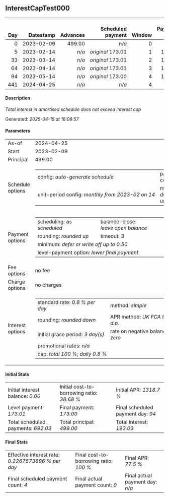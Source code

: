 <h2>InterestCapTest000</h2><table><thead style="vertical-align: bottom;"><th style="text-align: right;">Day</th><th style="text-align: right;">Datestamp</th><th style="text-align: right;">Advances</th><th style="text-align: right;">Scheduled payment</th><th style="text-align: right;">Window</th><th style="text-align: right;">Payment due</th><th style="text-align: right;">Actual payments</th><th style="text-align: right;">Generated payment</th><th style="text-align: right;">Net effect</th><th style="text-align: right;">Payment status</th><th style="text-align: right;">Balance status</th><th style="text-align: right;">Simple interest</th><th style="text-align: right;">New interest</th><th style="text-align: right;">New charges</th><th style="text-align: right;">Principal portion</th><th style="text-align: right;">Fee portion</th><th style="text-align: right;">Interest portion</th><th style="text-align: right;">Charges portion</th><th style="text-align: right;">Fee refund</th><th style="text-align: right;">Principal balance</th><th style="text-align: right;">Fee balance</th><th style="text-align: right;">Interest balance</th><th style="text-align: right;">Charges balance</th><th style="text-align: right;">Settlement figure</th><th style="text-align: right;">Fee refund if&nbsp;settled</th></thead><tr style="text-align: right;"><td class="ci00">0</td><td class="ci01" style="white-space: nowrap;">2023-02-09</td><td class="ci02">499.00</td><td class="ci03" style="white-space: nowrap;"><i>n/a<i></td><td class="ci04">0</td><td class="ci05">0.00</td><td class="ci06"><i>n/a</i></td><td class="ci07"><i>n/a</i></td><td class="ci08">0.00</td><td class="ci09"><i>none&nbsp;scheduled</i></td><td class="ci10">open</td><td class="ci13">0.0000</td><td class="ci14">0.0000</td><td class="ci15"><i>n/a</i></td><td class="ci16">0.00</td><td class="ci17">0.00</td><td class="ci18">0.00</td><td class="ci19">0.00</td><td class="ci20">0.00</td><td class="ci21">499.00</td><td class="ci22">0.00</td><td class="ci23">0.0000</td><td class="ci24">0.00</td><td class="ci25">499.00</td><td class="ci26">0.00</td></tr><tr style="text-align: right;"><td class="ci00">5</td><td class="ci01" style="white-space: nowrap;">2023-02-14</td><td class="ci02"><i>n/a</i></td><td class="ci03" style="white-space: nowrap;"><i>original</i> 173.01</td><td class="ci04">1</td><td class="ci05">173.01</td><td class="ci06"><i>n/a</i></td><td class="ci07"><i>n/a</i></td><td class="ci08">0.00</td><td class="ci09"><i>missed&nbsp;payment</i></td><td class="ci10">open</td><td class="ci13">19.9600</td><td class="ci14">19.9600</td><td class="ci15"><i>n/a</i></td><td class="ci16">0.00</td><td class="ci17">0.00</td><td class="ci18">0.00</td><td class="ci19">0.00</td><td class="ci20">0.00</td><td class="ci21">499.00</td><td class="ci22">0.00</td><td class="ci23">19.9600</td><td class="ci24">0.00</td><td class="ci25">518.96</td><td class="ci26">0.00</td></tr><tr style="text-align: right;"><td class="ci00">33</td><td class="ci01" style="white-space: nowrap;">2023-03-14</td><td class="ci02"><i>n/a</i></td><td class="ci03" style="white-space: nowrap;"><i>original</i> 173.01</td><td class="ci04">2</td><td class="ci05">173.01</td><td class="ci06"><i>n/a</i></td><td class="ci07"><i>n/a</i></td><td class="ci08">0.00</td><td class="ci09"><i>missed&nbsp;payment</i></td><td class="ci10">open</td><td class="ci13">111.7760</td><td class="ci14">111.7760</td><td class="ci15"><i>n/a</i></td><td class="ci16">0.00</td><td class="ci17">0.00</td><td class="ci18">0.00</td><td class="ci19">0.00</td><td class="ci20">0.00</td><td class="ci21">499.00</td><td class="ci22">0.00</td><td class="ci23">131.7360</td><td class="ci24">0.00</td><td class="ci25">630.73</td><td class="ci26">0.00</td></tr><tr style="text-align: right;"><td class="ci00">64</td><td class="ci01" style="white-space: nowrap;">2023-04-14</td><td class="ci02"><i>n/a</i></td><td class="ci03" style="white-space: nowrap;"><i>original</i> 173.01</td><td class="ci04">3</td><td class="ci05">173.01</td><td class="ci06"><i>n/a</i></td><td class="ci07"><i>n/a</i></td><td class="ci08">0.00</td><td class="ci09"><i>missed&nbsp;payment</i></td><td class="ci10">open</td><td class="ci13">123.7520</td><td class="ci14">123.7520</td><td class="ci15"><i>n/a</i></td><td class="ci16">0.00</td><td class="ci17">0.00</td><td class="ci18">0.00</td><td class="ci19">0.00</td><td class="ci20">0.00</td><td class="ci21">499.00</td><td class="ci22">0.00</td><td class="ci23">255.4880</td><td class="ci24">0.00</td><td class="ci25">754.48</td><td class="ci26">0.00</td></tr><tr style="text-align: right;"><td class="ci00">94</td><td class="ci01" style="white-space: nowrap;">2023-05-14</td><td class="ci02"><i>n/a</i></td><td class="ci03" style="white-space: nowrap;"><i>original</i> 173.00</td><td class="ci04">4</td><td class="ci05">173.00</td><td class="ci06"><i>n/a</i></td><td class="ci07"><i>n/a</i></td><td class="ci08">0.00</td><td class="ci09"><i>paid&nbsp;later&nbsp;in&nbsp;full</i></td><td class="ci10">open</td><td class="ci13">119.7600</td><td class="ci14">119.7600</td><td class="ci15"><i>n/a</i></td><td class="ci16">0.00</td><td class="ci17">0.00</td><td class="ci18">0.00</td><td class="ci19">0.00</td><td class="ci20">0.00</td><td class="ci21">499.00</td><td class="ci22">0.00</td><td class="ci23">375.2480</td><td class="ci24">0.00</td><td class="ci25">874.24</td><td class="ci26">0.00</td></tr><tr style="text-align: right;"><td class="ci00">441</td><td class="ci01" style="white-space: nowrap;">2024-04-25</td><td class="ci02"><i>n/a</i></td><td class="ci03" style="white-space: nowrap;"><i>n/a<i></td><td class="ci04">4</td><td class="ci05">0.00</td><td class="ci06"><i>n/a</i></td><td class="ci07">998.00</td><td class="ci08">998.00</td><td class="ci09"><i>generated</i></td><td class="ci10">closed</td><td class="ci13">123.7520</td><td class="ci14">123.7520</td><td class="ci15"><i>n/a</i></td><td class="ci16">499.00</td><td class="ci17">0.00</td><td class="ci18">499.00</td><td class="ci19">0.00</td><td class="ci20">0.00</td><td class="ci21">0.00</td><td class="ci22">0.00</td><td class="ci23">0.0000</td><td class="ci24">0.00</td><td class="ci25">998.00</td><td class="ci26">0.00</td></tr></table><p><h4>Description</h4><i>Total interest in amortised schedule does not exceed interest cap</i></p><p>Generated: <i>2025-04-15 at 16:08:57</i></p><h4>Parameters</h4><table><tr><td>As-of</td><td>2024-04-25</td></tr><tr><td>Start</td><td>2023-02-09</td></tr><tr><td>Principal</td><td>499.00</td></tr><tr><td>Schedule options</td><td><table><tr><td>config: <i>auto-generate schedule</i></td><td>payment count: <i>4</i></td></tr><tr><td style="white-space: nowrap;">unit-period config: <i>monthly from 2023-02 on 14</i></td><td>max duration: <i>unlimited</i></td></tr></table></td></tr><tr><td>Payment options</td><td><table><tr><td>scheduling: <i>as scheduled</i></td><td>balance-close: <i>leave&nbsp;open&nbsp;balance</i></td></tr><tr><td>rounding: <i>rounded up</i></td><td>timeout: <i>3</i></td></tr><tr><td colspan='2'>minimum: <i>defer&nbsp;or&nbsp;write&nbsp;off&nbsp;up&nbsp;to&nbsp;0.50</i></td></tr><tr><td colspan='2'>level-payment option: <i>lower&nbsp;final&nbsp;payment</i></td></tr></table></td></tr><tr><td>Fee options</td><td>no fee</td></tr><tr><td>Charge options</td><td>no charges</td></tr><tr><td>Interest options</td><td><table><tr><td>standard rate: <i>0.8 % per day</i></td><td>method: <i>simple</i></td></tr><tr><td>rounding: <i>rounded down</i></td><td>APR method: <i>UK FCA to 1 d.p.</i></td></tr><tr><td>initial grace period: <i>3 day(s)</i></td><td>rate on negative balance: <i>zero</i></td></tr><tr><td colspan="2">promotional rates: <i><i>n/a</i></i></td></tr><tr><td colspan="2">cap: <i>total 100 %; daily 0.8 %</td></tr></table></td></tr></table><h4>Initial Stats</h4><table><tr><td>Initial interest balance: <i>0.00</i></td><td>Initial cost-to-borrowing ratio: <i>38.68 %</i></td><td>Initial APR: <i>1318.7 %</i></td></tr><tr><td>Level payment: <i>173.01</i></td><td>Final payment: <i>173.00</i></td><td>Final scheduled payment day: <i>94</i></td></tr><tr><td>Total scheduled payments: <i>692.03</i></td><td>Total principal: <i>499.00</i></td><td>Total interest: <i>193.03</i></td></tr></table><h4>Final Stats</h4><table><tr><td>Effective interest rate: <i>0.2267573696 % per day</i></td><td>Final cost-to-borrowing ratio: <i>100 %</i></td><td>Final APR: <i>77.5 %</i></td></tr><tr><td>Final scheduled payment count: <i>4</i></td><td>Final actual payment count: <i>0</i></td><td>Final actual payment day: <i>n/a</i></td></tr></table>